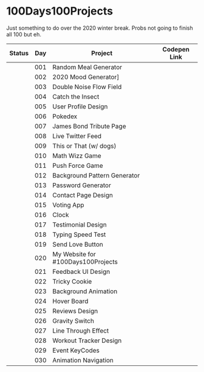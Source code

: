 # 100Days100Projects

Just something to do over the 2020 winter break. Probs not going to finish all 100 but eh.

| Status | Day | Project                            | Codepen Link |
| ------ | --- | ---------------------------------- | ------------ |
|        | 001 | Random Meal Generator              |              |
|        | 002 | 2020 Mood Generator]               |              |
|        | 003 | Double Noise Flow Field            |              |
|        | 004 | Catch the Insect                   |              |
|        | 005 | User Profile Design                |              |
|        | 006 | Pokedex                            |              |
|        | 007 | James Bond Tribute Page            |              |
|        | 008 | Live Twitter Feed                  |              |
|        | 009 | This or That (w/ dogs)             |              |
|        | 010 | Math Wizz Game                     |              |
|        | 011 | Push Force Game                    |              |
|        | 012 | Background Pattern Generator       |              |
|        | 013 | Password Generator                 |              |
|        | 014 | Contact Page Design                |              |
|        | 015 | Voting App                         |              |
|        | 016 | Clock                              |              |
|        | 017 | Testimonial Design                 |              |
|        | 018 | Typing Speed Test                  |              |
|        | 019 | Send Love Button                   |              |
|        | 020 | My Website for #100Days100Projects |              |
|        | 021 | Feedback UI Design                 |              |
|        | 022 | Tricky Cookie                      |              |
|        | 023 | Background Animation               |              |
|        | 024 | Hover Board                        |              |
|        | 025 | Reviews Design                     |              |
|        | 026 | Gravity Switch                     |              |
|        | 027 | Line Through Effect                |              |
|        | 028 | Workout Tracker Design             |              |
|        | 029 | Event KeyCodes                     |              |
|        | 030 | Animation Navigation               |              |

